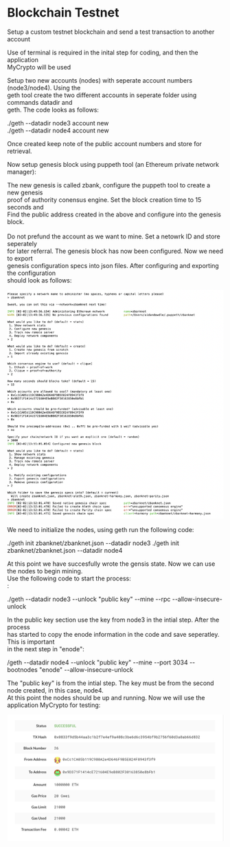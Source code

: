 # Blockchain Testnet

Setup a custom testnet blockchain and send a test transaction to another account<br>

Use of terminal is required in the inital step for coding, and then the application<br> 
MyCrypto will be used<br>

Setup two new accounts (nodes) with seperate account numbers (node3/node4).  Using the<br> 
geth tool create the two different accounts in seperate folder using commands datadir and <br> 
geth.  The code looks as follows:<br>

./geth --datadir node3 account new<br>
./geth --datadir node4 account new<br>

Once created keep note of the public account numbers and store for retrieval.<br>

Now setup genesis block using puppeth tool (an Ethereum private network manager):<br>

The new genesis is called zbank, configure the puppeth tool to create a new genesis<br>
proof of authority conensus engine.  Set the block creation time to 15 seconds and <br>
Find the public address created in the above and configure into the genesis block.<br>  
Do not prefund the account as we want to mine.  Set a netowrk ID and store seperately<br>
for later referral.  The genesis block has now been configured.  Now we need to export<br>
genesis configuration specs into json files.  After configuring and exporting the configuration<br>
should look as follows:<br>

![zbanknet_config](https://github.com/dowdlea86/blockchain_testnet/blob/main/Screenshots/zbanknet_config.png)

We need to initialize the nodes, using geth run the following code:

./geth init zbanknet/zbanknet.json --datadir node3 
./geth init zbanknet/zbanknet.json --datadir node4 

At this point we have succesfully wrote the gensis state.  Now we can use the nodes to begin mining.<br>
Use the following code to start the process:<br>:

./geth --datadir node3 --unlock "public key" --mine --rpc --allow-insecure-unlock<br>

In the public key section use the key from node3 in the intial step.  After the process<br>
has started to copy the enode information in the code and save seperatley.  This is important<br>
in the next step in "enode":<br>  

/geth --datadir node4 --unlock "public key" --mine --port 3034 --bootnodes "enode" --allow-insecure-unlock<br>

The "public key" is from the intial step.  The key must be from the second node created, in this case, node4.<br>
At this point the nodes should be up and running.  Now we will use the application MyCrypto for testing:




![transaction](https://github.com/dowdlea86/blockchain_testnet/blob/main/Screenshots/transaction.png)



